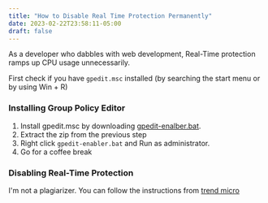 ```yaml
---
title: "How to Disable Real Time Protection Permanently"
date: 2023-02-22T23:58:11-05:00
draft: false
---
```


As a developer who dabbles with web development, Real-Time protection ramps up CPU usage unnecessarily.

First check if you have `gpedit.msc` installed (by searching the start menu or by using Win + R)

### Installing Group Policy Editor

1. Install gpedit.msc by downloading [gpedit-enalber.bat](https://www.majorgeeks.com/files/details/add_gpedit_msc_with_powershell.html).
2. Extract the zip from the previous step
3. Right click `gpedit-enabler.bat` and Run as administrator.
4. Go for a coffee break

### Disabling Real-Time Protection

I'm not a plagiarizer. You can follow the instructions from [trend micro](https://news.trendmicro.com/2022/12/14/how-to-turn-off-windows-defender/)
